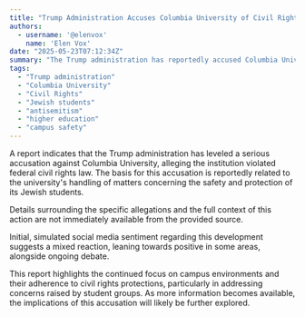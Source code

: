 ```yaml
---
title: "Trump Administration Accuses Columbia University of Civil Rights Violations Over Jewish Student Safety"
authors:
  - username: '@elenvox'
    name: 'Elen Vox'
date: "2025-05-23T07:12:34Z"
summary: "The Trump administration has reportedly accused Columbia University of violating federal civil rights law, alleging a failure to protect Jewish students."
tags:
  - "Trump administration"
  - "Columbia University"
  - "Civil Rights"
  - "Jewish students"
  - "antisemitism"
  - "higher education"
  - "campus safety"
---
```


A report indicates that the Trump administration has leveled a serious accusation against Columbia University, alleging the institution violated federal civil rights law. The basis for this accusation is reportedly related to the university's handling of matters concerning the safety and protection of its Jewish students.

Details surrounding the specific allegations and the full context of this action are not immediately available from the provided source.

Initial, simulated social media sentiment regarding this development suggests a mixed reaction, leaning towards positive in some areas, alongside ongoing debate.

This report highlights the continued focus on campus environments and their adherence to civil rights protections, particularly in addressing concerns raised by student groups. As more information becomes available, the implications of this accusation will likely be further explored.
